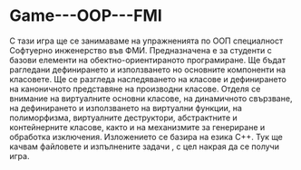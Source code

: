 # Game---OOP---FMI

  С тази игра ще се занимаваме на упражненията по ООП специалност Софтуерно инженерство във ФМИ. Предназначена е за студенти с базови елементи на обектно-ориентираното програмиране. Ще бъдат рагледани дефинирането и използването но основните компоненти  на класовете. Ще се разгледа наследяването на класове и дефинирането на каноничното представяне на производни класове. Отделя се внимание на виртуалните основни класове, на динамичното свързване, на дефинирането и използването на виртуални функции, на полиморфизма, виртуалните деструктори, абстрактните и контейнерните класове, както и на механизмите за генериране и обработка изключения. Изложението се базира на езика C++.
Тук ще качвам файловете и изпълнените задачи , с цел накрая да се получи игра.
